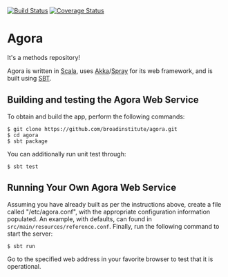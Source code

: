 [![Build Status](https://travis-ci.org/broadinstitute/agora.svg?branch=master)](https://travis-ci.org/broadinstitute/agora?branch=master)
[![Coverage Status](https://coveralls.io/repos/broadinstitute/agora/badge.svg?branch=master)](https://coveralls.io/r/broadinstitute/agora?branch=master)


Agora
=====

It's a methods repository!

Agora is written in [Scala](http://www.scala-lang.org/), uses [Akka](http://akka.io/)/[Spray](http://spray.io/) for its web framework, and is built using [SBT](www.scala-sbt.org/).

## Building and testing the Agora Web Service

To obtain and build the app, perform the following commands:

```
$ git clone https://github.com/broadinstitute/agora.git
$ cd agora
$ sbt package
```

You can additionally run unit test through:

```
$ sbt test
```

## Running Your Own Agora Web Service

Assuming you have already built as per the instructions above, create a file called "/etc/agora.conf", with the appropriate configuration information populated.
An example, with defaults, can found in ```src/main/resources/reference.conf```.
Finally, run the following command to start the server:

```
$ sbt run
```

Go to the specified web address in your favorite browser to test that it is operational.
